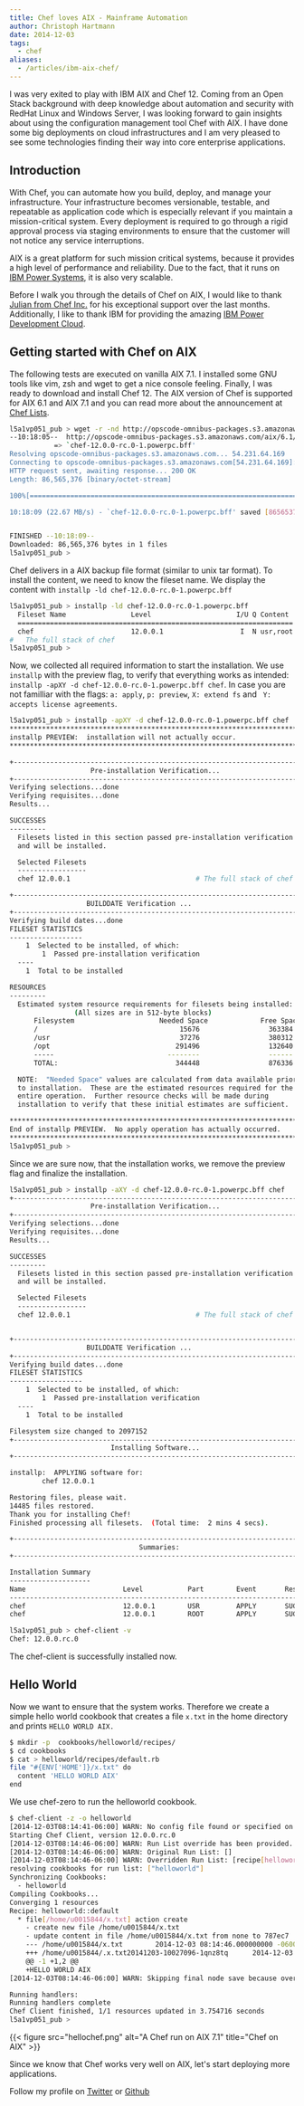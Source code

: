 ```yaml
---
title: Chef loves AIX - Mainframe Automation
author: Christoph Hartmann
date: 2014-12-03
tags:
  - chef
aliases:
  - /articles/ibm-aix-chef/
---
```


I was very exited to play with IBM AIX and Chef 12. Coming from an Open Stack background with deep knowledge about automation and security with RedHat Linux and Windows Server, I was looking forward to gain insights about using the configuration management tool Chef with AIX. I have done some big deployments on cloud infrastructures and I am very pleased to see some technologies finding their way into core enterprise applications.

## Introduction

With Chef, you can automate how you build, deploy, and manage your infrastructure. Your infrastructure becomes versionable, testable, and repeatable as application code which is especially relevant if you maintain a mission-critical system. Every deployment is required to go through a rigid approval process via staging environments to ensure that the customer will not notice any service interruptions.

AIX is a great platform for such mission critical systems, because it provides a high level of performance and reliability. Due to the fact, that it runs on [IBM Power Systems](http://www.ibm.com/systems/power/), it is also very scalable.

Before I walk you through the details of Chef on AIX, I would like to thank [Julian from Chef Inc.](https://twitter.com/julian_dunn) for his exceptional support over the last months. Additionally, I like to thank IBM for providing the amazing [IBM Power Development Cloud](http://www.ibm.com/partnerworld/pdp).

## Getting started with Chef on AIX

The following tests are executed on vanilla AIX 7.1. I installed some GNU tools like vim, zsh and wget to get a nice console feeling. Finally, I was ready to download and install Chef 12. The AIX version of Chef is supported for AIX 6.1 and AIX 7.1 and you can read more about the announcement at [Chef Lists](http://lists.opscode.com/sympa/arc/chef/2014-11/msg00038.html).

```bash
l5a1vp051_pub > wget -r -nd http://opscode-omnibus-packages.s3.amazonaws.com/aix/6.1/powerpc/chef-12.0.0-rc.0-1.powerpc.bff
--10:18:05--  http://opscode-omnibus-packages.s3.amazonaws.com/aix/6.1/powerpc/chef-12.0.0-rc.0-1.powerpc.bff
           => `chef-12.0.0-rc.0-1.powerpc.bff'
Resolving opscode-omnibus-packages.s3.amazonaws.com... 54.231.64.169
Connecting to opscode-omnibus-packages.s3.amazonaws.com[54.231.64.169]:80... connected.
HTTP request sent, awaiting response... 200 OK
Length: 86,565,376 [binary/octet-stream]

100%[=========================================================================================>] 86,565,376    23.55M/s    ETA 00:00

10:18:09 (22.67 MB/s) - `chef-12.0.0-rc.0-1.powerpc.bff' saved [86565376/86565376]


FINISHED --10:18:09--
Downloaded: 86,565,376 bytes in 1 files
l5a1vp051_pub >
```

Chef delivers in a AIX backup file format (similar to unix tar format). To install the content, we need to know the fileset name. We display the content with `installp -ld chef-12.0.0-rc.0-1.powerpc.bff`

```bash
l5a1vp051_pub > installp -ld chef-12.0.0-rc.0-1.powerpc.bff
  Fileset Name                Level                     I/U Q Content
  ====================================================================
  chef                        12.0.0.1                   I  N usr,root
#   The full stack of chef
l5a1vp051_pub > 
```

Now, we collected all required information to start the installation. We use `installp` with the preview flag, to verify that everything works as intended: `installp -apXY -d chef-12.0.0-rc.0-1.powerpc.bff chef`. In case you are not familliar with the flags: `a: apply`, `p: preview`, `X: extend fs` and ` Y: accepts license agreements`.

```bash
l5a1vp051_pub > installp -apXY -d chef-12.0.0-rc.0-1.powerpc.bff chef
*******************************************************************************
installp PREVIEW:  installation will not actually occur.
*******************************************************************************

+-----------------------------------------------------------------------------+
                    Pre-installation Verification...
+-----------------------------------------------------------------------------+
Verifying selections...done
Verifying requisites...done
Results...

SUCCESSES
---------
  Filesets listed in this section passed pre-installation verification
  and will be installed.

  Selected Filesets
  -----------------
  chef 12.0.0.1                               # The full stack of chef

+-----------------------------------------------------------------------------+
                   BUILDDATE Verification ...
+-----------------------------------------------------------------------------+
Verifying build dates...done
FILESET STATISTICS
------------------
    1  Selected to be installed, of which:
        1  Passed pre-installation verification
  ----
    1  Total to be installed

RESOURCES
---------
  Estimated system resource requirements for filesets being installed:
                (All sizes are in 512-byte blocks)
      Filesystem                     Needed Space             Free Space
      /                                   15676                 363384
      /usr                                37276                 380312
      /opt                               291496                 132640
      -----                            --------                 ------
      TOTAL:                             344448                 876336

  NOTE:  "Needed Space" values are calculated from data available prior
  to installation.  These are the estimated resources required for the
  entire operation.  Further resource checks will be made during
  installation to verify that these initial estimates are sufficient.

******************************************************************************
End of installp PREVIEW.  No apply operation has actually occurred.
******************************************************************************
l5a1vp051_pub >
```

Since we are sure now, that the installation works, we remove the preview flag and finalize the installation.

```bash
l5a1vp051_pub > installp -aXY -d chef-12.0.0-rc.0-1.powerpc.bff chef
+-----------------------------------------------------------------------------+
                    Pre-installation Verification...
+-----------------------------------------------------------------------------+
Verifying selections...done
Verifying requisites...done
Results...

SUCCESSES
---------
  Filesets listed in this section passed pre-installation verification
  and will be installed.

  Selected Filesets
  -----------------
  chef 12.0.0.1                               # The full stack of chef


+-----------------------------------------------------------------------------+
                   BUILDDATE Verification ...
+-----------------------------------------------------------------------------+
Verifying build dates...done
FILESET STATISTICS
------------------
    1  Selected to be installed, of which:
        1  Passed pre-installation verification
  ----
    1  Total to be installed

Filesystem size changed to 2097152
+-----------------------------------------------------------------------------+
                         Installing Software...
+-----------------------------------------------------------------------------+

installp:  APPLYING software for:
        chef 12.0.0.1

Restoring files, please wait.
14485 files restored.
Thank you for installing Chef!
Finished processing all filesets.  (Total time:  2 mins 4 secs).

+-----------------------------------------------------------------------------+
                                Summaries:
+-----------------------------------------------------------------------------+

Installation Summary
--------------------
Name                        Level           Part        Event       Result
-------------------------------------------------------------------------------
chef                        12.0.0.1        USR         APPLY       SUCCESS
chef                        12.0.0.1        ROOT        APPLY       SUCCESS

l5a1vp051_pub > chef-client -v
Chef: 12.0.0.rc.0
```

The chef-client is successfully installed now.

## Hello World

Now we want to ensure that the system works. Therefore we create a simple hello world cookbook that creates a file `x.txt` in the home directory and prints `HELLO WORLD AIX.`

```bash
$ mkdir -p  cookbooks/helloworld/recipes/
$ cd cookbooks
$ cat > helloworld/recipes/default.rb
file "#{ENV['HOME']}/x.txt" do
  content 'HELLO WORLD AIX'
end
```

We use chef-zero to run the helloworld cookbook.

```bash
$ chef-client -z -o helloworld
[2014-12-03T08:14:41-06:00] WARN: No config file found or specified on command line, using command line options.
Starting Chef Client, version 12.0.0.rc.0
[2014-12-03T08:14:46-06:00] WARN: Run List override has been provided.
[2014-12-03T08:14:46-06:00] WARN: Original Run List: []
[2014-12-03T08:14:46-06:00] WARN: Overridden Run List: [recipe[helloworld]]
resolving cookbooks for run list: ["helloworld"]
Synchronizing Cookbooks:
  - helloworld
Compiling Cookbooks...
Converging 1 resources
Recipe: helloworld::default
  * file[/home/u0015844/x.txt] action create
    - create new file /home/u0015844/x.txt
    - update content in file /home/u0015844/x.txt from none to 787ec7
    --- /home/u0015844/x.txt        2014-12-03 08:14:46.000000000 -0600
    +++ /home/u0015844/.x.txt20141203-10027096-1qnz8tq      2014-12-03 08:14:46.000000000 -0600
    @@ -1 +1,2 @@
    +HELLO WORLD AIX
[2014-12-03T08:14:46-06:00] WARN: Skipping final node save because override_runlist was given

Running handlers:
Running handlers complete
Chef Client finished, 1/1 resources updated in 3.754716 seconds
l5a1vp051_pub >
```

{{< figure src="hellochef.png" alt="A Chef run on AIX 7.1" title="Chef on AIX" >}}

Since we know that Chef works very well on AIX, let's start deploying more applications.

Follow my profile on [Twitter](https://twitter.com/chri_hartmann) or [Github](https://github.com/chris-rock/followers)
